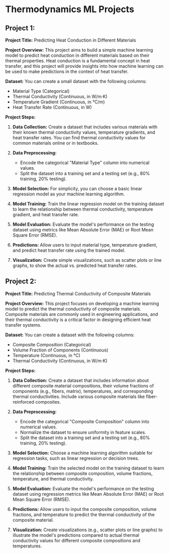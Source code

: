 # Thermodynamics ML Projects
## Project 1:
**Project Title:** Predicting Heat Conduction in Different Materials

**Project Overview:**
This project aims to build a simple machine learning model to predict heat conduction in different materials based on their thermal properties. Heat conduction is a fundamental concept in heat transfer, and this project will provide insights into how machine learning can be used to make predictions in the context of heat transfer.

**Dataset:**
You can create a small dataset with the following columns:
- Material Type (Categorical)
- Thermal Conductivity (Continuous, in W/m·K)
- Temperature Gradient (Continuous, in °C/m)
- Heat Transfer Rate (Continuous, in W)

**Project Steps:**

1. **Data Collection:** Create a dataset that includes various materials with their known thermal conductivity values, temperature gradients, and heat transfer rates. You can find thermal conductivity values for common materials online or in textbooks.

2. **Data Preprocessing:**
   - Encode the categorical "Material Type" column into numerical values.
   - Split the dataset into a training set and a testing set (e.g., 80% training, 20% testing).

3. **Model Selection:** For simplicity, you can choose a basic linear regression model as your machine learning algorithm.

4. **Model Training:** Train the linear regression model on the training dataset to learn the relationship between thermal conductivity, temperature gradient, and heat transfer rate.

5. **Model Evaluation:** Evaluate the model's performance on the testing dataset using metrics like Mean Absolute Error (MAE) or Root Mean Square Error (RMSE).

6. **Predictions:** Allow users to input material type, temperature gradient, and predict heat transfer rate using the trained model.

7. **Visualization:** Create simple visualizations, such as scatter plots or line graphs, to show the actual vs. predicted heat transfer rates.

## Project 2:
**Project Title:** Predicting Thermal Conductivity of Composite Materials

**Project Overview:**
This project focuses on developing a machine learning model to predict the thermal conductivity of composite materials. Composite materials are commonly used in engineering applications, and their thermal conductivity is a critical factor in designing efficient heat transfer systems.

**Dataset:**
You can create a dataset with the following columns:
- Composite Composition (Categorical)
- Volume Fraction of Components (Continuous)
- Temperature (Continuous, in °C)
- Thermal Conductivity (Continuous, in W/m·K)

**Project Steps:**

1. **Data Collection:** Create a dataset that includes information about different composite material compositions, their volume fractions of components (e.g., fibers, matrix), temperatures, and corresponding thermal conductivities. Include various composite materials like fiber-reinforced composites.

2. **Data Preprocessing:**
   - Encode the categorical "Composite Composition" column into numerical values.
   - Normalize the dataset to ensure uniformity in feature scales.
   - Split the dataset into a training set and a testing set (e.g., 80% training, 20% testing).

3. **Model Selection:** Choose a machine learning algorithm suitable for regression tasks, such as linear regression or decision trees.

4. **Model Training:** Train the selected model on the training dataset to learn the relationship between composite composition, volume fractions, temperature, and thermal conductivity.

5. **Model Evaluation:** Evaluate the model's performance on the testing dataset using regression metrics like Mean Absolute Error (MAE) or Root Mean Square Error (RMSE).

6. **Predictions:** Allow users to input the composite composition, volume fractions, and temperature to predict the thermal conductivity of the composite material.

7. **Visualization:** Create visualizations (e.g., scatter plots or line graphs) to illustrate the model's predictions compared to actual thermal conductivity values for different composite compositions and temperatures.
